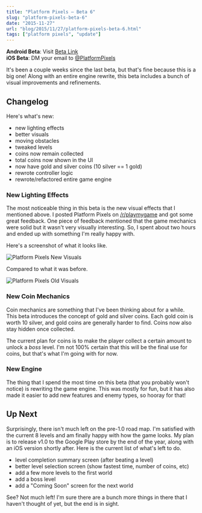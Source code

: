 ```yaml
---
title: "Platform Pixels – Beta 6"
slug: "platform-pixels-beta-6"
date: "2015-11-27"
url: "blog/2015/11/27/platform-pixels-beta-6.html"
tags: ["platform pixels", "update"]
---
```


**Android Beta**: Visit [Beta Link](https://play.google.com/apps/testing/com.platformpixels.app.android)<br>
**iOS Beta**: DM your email to [@PlatformPixels](https://twitter.com/PlatformPixels)

It's been a couple weeks since the last beta, but that's fine because this is a
big one! Along with an entire engine rewrite, this beta includes a bunch of
visual improvements and refinements.


Changelog
---------

Here's what's new:

- new lighting effects
- better visuals
- moving obstacles
- tweaked levels
- coins now remain collected
- total coins now shown in the UI
- now have gold and silver coins (10 silver == 1 gold)
- rewrote controller logic
- rewrote/refactored entire game engine


### New Lighting Effects

The most noticeable thing in this beta is the new visual effects that I
mentioned above. I posted Platform Pixels on
[/r/playmygame](https://www.reddit.com/r/playmygame/comments/3sasvf/platform_pixels_2d_platformer/)
and got some great feedback. One piece of feedback mentioned that the game mechanics were
solid but it wasn't very visually interesting. So, I spent about two hours 
and ended up with something I'm really happy with. 

Here's a screenshot of what it looks like.

![Platform Pixels New Visuals](/images/platform-pixels/platformpixels-lighting-effects.png)

Compared to what it was before.

![Platform Pixels Old Visuals](/images/platform-pixels/platformpixels-old-lighting.png)


### New Coin Mechanics

Coin mechanics are something that I've been thinking about for a while. This 
beta introduces the concept of gold and silver coins. Each gold coin is worth
10 silver, and gold coins are generally harder to find. Coins now also stay 
hidden once collected.

The current plan for coins is to make the player collect a certain amount to 
unlock a *boss* level. I'm not 100% certain that this will be the final use for
coins, but that's what I'm going with for now.


### New Engine

The thing that I spend the most time on this beta (that you probably won't notice)
is rewriting the game engine. This was mostly for fun, but it has also made it
easier to add new features and enemy types, so hooray for that! 


Up Next
-------

Surprisingly, there isn't much left on the pre-1.0 road map. I'm satisfied with
the current 8 levels and am finally happy with how the game looks. My plan is to
release v1.0 to the Google Play store by the end of the year, along with an iOS
version shortly after. Here is the current list of what's left to do.

- level completion summary screen (after beating a level)
- better level selection screen (show fastest time, number of coins, etc)
- add a few more levels to the first world
- add a boss level
- add a "Coming Soon" screen for the next world

See? Not much left! I'm sure there are a bunch more things in there that I
haven't thought of yet, but the end is in sight.
